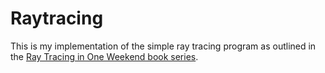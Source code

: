 # Raytracing

This is my implementation of the simple ray tracing program as outlined in the
[Ray Tracing in One Weekend book series](https://raytracing.github.io/).
